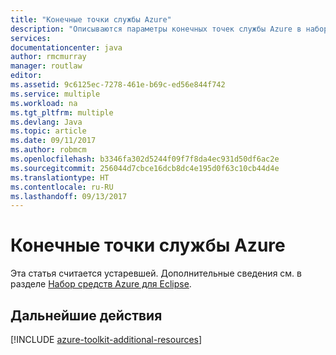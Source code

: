 ```yaml
---
title: "Конечные точки службы Azure"
description: "Описываются параметры конечных точек службы Azure в наборе средств Azure для Eclipse."
services: 
documentationcenter: java
author: rmcmurray
manager: routlaw
editor: 
ms.assetid: 9c6125ec-7278-461e-b69c-ed56e844f742
ms.service: multiple
ms.workload: na
ms.tgt_pltfrm: multiple
ms.devlang: Java
ms.topic: article
ms.date: 09/11/2017
ms.author: robmcm
ms.openlocfilehash: b3346fa302d5244f09f7f8da4ec931d50df6ac2e
ms.sourcegitcommit: 256044d7cbce16dcb8dc4e195d0f63c10cb44d4e
ms.translationtype: HT
ms.contentlocale: ru-RU
ms.lasthandoff: 09/13/2017
---
```

# <a name="azure-service-endpoints"></a>Конечные точки службы Azure

Эта статья считается устаревшей. Дополнительные сведения см. в разделе [Набор средств Azure для Eclipse](azure-toolkit-for-eclipse.md).

## <a name="next-steps"></a>Дальнейшие действия

[!INCLUDE [azure-toolkit-additional-resources](../includes/azure-toolkit-additional-resources.md)]
